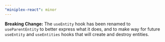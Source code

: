 ```yaml
---
"miniplex-react": minor
---
```


**Breaking Change:** The `useEntity` hook has been renamed to `useParentEntity` to better express what it does, and to make way for future `useEntity` and `useEntities` hooks that will create and destroy entities.
